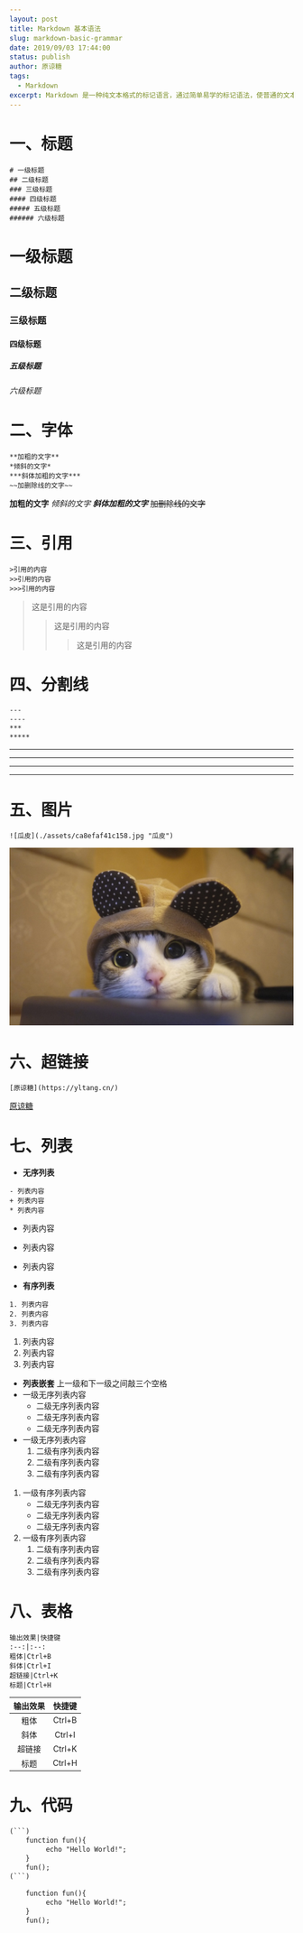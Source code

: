 ```yaml
---
layout: post
title: Markdown 基本语法
slug: markdown-basic-grammar
date: 2019/09/03 17:44:00
status: publish
author: 原谅糖
tags: 
  - Markdown
excerpt: Markdown 是一种纯文本格式的标记语言，通过简单易学的标记语法，使普通的文本也能有美观的格式。
---
```


# 一、标题

```
# 一级标题
## 二级标题
### 三级标题
#### 四级标题
##### 五级标题
###### 六级标题
```

# 一级标题

## 二级标题

### 三级标题

#### 四级标题

##### 五级标题

###### 六级标题

# 二、字体

```
**加粗的文字**
*倾斜的文字*
***斜体加粗的文字***
~~加删除线的文字~~
```

**加粗的文字**
*倾斜的文字*
***斜体加粗的文字***
~~加删除线的文字~~

# 三、引用

```
>引用的内容
>>引用的内容
>>>引用的内容
```

> 这是引用的内容
>
> > 这是引用的内容
> >
> > > 这是引用的内容

# 四、分割线

```
---
----
***
*****
```

------

------

------

------

# 五、图片

```
![瓜皮](./assets/ca8efaf41c158.jpg "瓜皮")
```

![瓜皮](./assets/ca8efaf41c158.jpg "瓜皮")

# 六、超链接

```
[原谅糖](https://yltang.cn/)
```

[原谅糖](https://luhe.xyz/)

# 七、列表

- **无序列表**

```
- 列表内容
+ 列表内容
* 列表内容
```

- 列表内容

- 列表内容

- 列表内容
- **有序列表**

```
1. 列表内容
2. 列表内容
3. 列表内容
```

1. 列表内容
2. 列表内容
3. 列表内容

- **列表嵌套**
  上一级和下一级之间敲三个空格
- 一级无序列表内容
  - 二级无序列表内容
  - 二级无序列表内容
  - 二级无序列表内容
- 一级无序列表内容
  1. 二级有序列表内容 
  2. 二级有序列表内容
  3. 二级有序列表内容

1. 一级有序列表内容
   - 二级无序列表内容
   - 二级无序列表内容
   - 二级无序列表内容
2. 一级有序列表内容
   1. 二级有序列表内容
   2. 二级有序列表内容
   3. 二级有序列表内容

# 八、表格

```
输出效果|快捷键
:--:|:--:
粗体|Ctrl+B
斜体|Ctrl+I
超链接|Ctrl+K
标题|Ctrl+H
```

| 输出效果 | 快捷键 |
| :------: | :----: |
|   粗体   | Ctrl+B |
|   斜体   | Ctrl+I |
|  超链接  | Ctrl+K |
|   标题   | Ctrl+H |

# 九、代码

```
(```)
    function fun(){
         echo "Hello World!";
    }
    fun();
(```)
```

```
    function fun(){
         echo "Hello World!";
    }
    fun();
```

